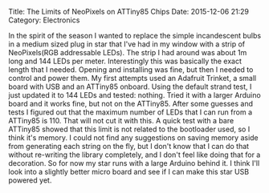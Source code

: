 Title: The Limits of NeoPixels on ATTiny85 Chips
Date: 2015-12-06 21:29
Category: Electronics

In the spirit of the season I wanted to replace the simple incandescent bulbs in a medium sized plug in star that I've had in my window with a strip of NeoPixels(RGB addressable LEDs). The strip I had around was about 1m long and 144 LEDs per meter. Interestingly this was basically the exact length that I needed.
Opening and installing was fine, but then I needed to control and power them. My first attempts used an Adafruit Trinket, a small board with USB and an ATTiny85 onboard. Using the default strand test, I just updated it to 144 LEDs and tested: nothing. Tried it with a larger Arduino board and it works fine, but not on the ATTiny85. After some guesses and tests I figured out that the maximum number of LEDs that I can run from a ATTiny85 is 110. That will not cut it with this. A quick test with a bare ATTiny85 showed that this limit is not related to the bootloader used, so I think it's memory. I could not find any suggestions on saving memory aside from generating each string on the fly, but I don't know that I can do that without re-writing the library completely, and I don't feel like doing that for a decoration.
So for now my star runs with a large Arduino behind it. I think I'll look into a slightly better micro board and see if I can make this star USB powered yet.